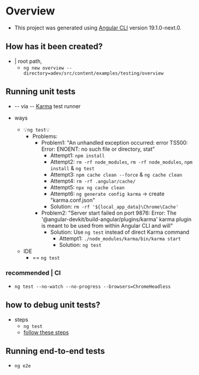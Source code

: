 # Overview

* This project was generated using [Angular CLI](https://github.com/angular/angular-cli) version 19.1.0-next.0.

## How has it been created?

* | root path,
  * `ng new overview --directory=adev/src/content/examples/testing/overview`

## Running unit tests

* -- via -- [Karma](https://karma-runner.github.io) test runner

* ways
  * 💡`ng test`💡
    * Problems:
      * Problem1: "An unhandled exception occurred: error TS500: Error: ENOENT: no such file or directory, stat"
        * Attempt1: `npm install`
        * Attempt2: `rm -rf node_modules`, `rm -rf node_modules`, `npm install` & `ng test`
        * Attempt3: `npm cache clean --force` & `ng cache clean`
        * Attempt4: `rm -rf .angular/cache/`
        * Attempt5: `npx ng cache clean`
        * Attempt6: `ng generate config karma` -> create "karma.conf.json"
        * Solution: `rm -rf '${local_app_data}\Chrome\Cache'`
      * Problem2: "Server start failed on port 9876: Error: The '@angular-devkit/build-angular/plugins/karma' karma plugin is meant to be used from within Angular CLI and will"
        * Solution: Use `ng test` instead of direct Karma command
          * Attempt1: `./node_modules/karma/bin/karma start`
          * Solution: `ng test`
  * IDE
    * == `ng test`

### recommended | CI

* `ng test --no-watch --no-progress --browsers=ChromeHeadless`

## how to debug unit tests?
* steps
  * `ng test`
  * [follow these steps](/adev/src/content/guide/testing/debugging.md)

## Running end-to-end tests

* `ng e2e`
